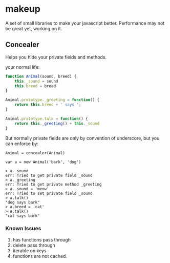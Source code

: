 # makeup
A set of small libraries to make your javascript better. Performance may not be great yet, working on it.

## Concealer
Helps you hide your private fields and methods.

your normal life:
```javascript
function Animal(sound, breed) {
    this._sound = sound
    this.breed = breed
}

Animal.prototype._greeting = function() {
    return this.breed + ' says ';
}

Animal.prototype.talk = function() {
    return this._greeting() + this._sound
}

```

But normally private fields are only by convention of underscore, but you can enforce by:

```
Animal = concealer(Animal)

var a = new Animal('bark', 'dog')
```

```
> a._sound
err: Tried to get private field _sound
> a._greeting
err: Tried to get private method _greeting
> a._sound = 'meow'
err: Tried to set private field _sound
> a.talk()
"dog says bark"
> a.breed = 'cat'
> a.talk()
"cat says bark"

```

### Known Issues
1. has functions pass through
2. delete pass through
3. iterable on keys
4. functions are not cached.
